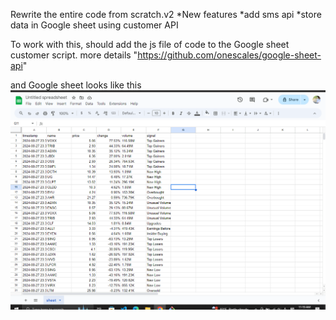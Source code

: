 Rewrite the entire code from scratch.v2
*New features 
      *add sms api
      *store data in Google sheet using customer API

To work with this, should add the js file of code to the Google sheet customer script.
more details  "https://github.com/onescales/google-sheet-api"


and Google sheet looks like this
![alt text](data.png)

